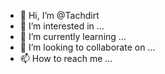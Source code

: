 - 👋 Hi, I’m @Tachdirt
- 👀 I’m interested in ...
- 🌱 I’m currently learning ...
- 💞️ I’m looking to collaborate on ...
- 📫 How to reach me ...

<!---
Tachdirt/Tachdirt is a ✨ special ✨ repository because its `README.md` (this file) appears on your GitHub profile.
You can click the Preview link to take a look at your changes.
--->
